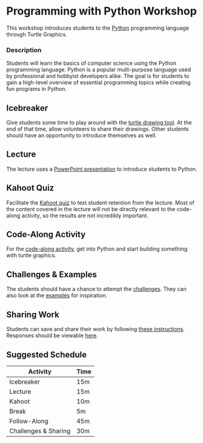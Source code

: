 # Programming with Python Workshop
This workshop introduces students to the [Python](https://www.python.org/) programming language through Turtle Graphics.

### Description
Students will learn the basics of computer science using the Python programming language. Python is a popular multi-purpose language used by professional and hobbyist developers alike. The goal is for students to gain a high-level overview of essential programming topics while creating fun programs in Python.

## Icebreaker
Give students some time to play around with the [turtle drawing tool](https://replit.com/@HylandOutreach/Turtle-Drawing). At the end of that time, allow volunteers to share their drawings. Other students should have an opportunity to introduce themselves as well.

## Lecture
The lecture uses a [PowerPoint presentation](ProgrammingWithPython.pptx) to introduce students to Python.

## Kahoot Quiz
Facilitate the [Kahoot quiz](https://create.kahoot.it/share/python-quiz/e5a7b299-5de3-4020-8fb3-ad4bffa9e78f) to test student retention from the lecture. Most of the content covered in the lecture will not be directly relevant to the code-along activity, so the results are not incredibly important.

## Code-Along Activity
For the [code-along activity](TurtleCodeAlong.md), get into Python and start building something with turtle graphics.

## Challenges & Examples
The students should have a chance to attempt the [challenges](TurtleChallenges.md). They can also look at the [examples](TurtleExamples.md) for inspiration.

## Sharing Work
Students can save and share their work by following [these instructions](SharingWork.md). Responses should be viewable [here](https://docs.google.com/spreadsheets/d/1e5H-Zyl8yPrZ1bwpig63lj7-j8sDnSK10walWrbBdtw/edit?usp=sharing).

## Suggested Schedule

| Activity | Time |
|-|-|
| Icebreaker | 15m |
| Lecture | 15m |
| Kahoot | 10m |
| Break | 5m |
| Follow-Along | 45m |
| Challenges & Sharing | 30m |
